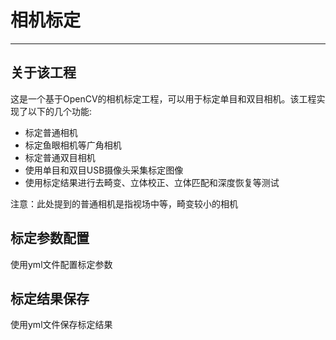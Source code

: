 # 相机标定
----------
## 关于该工程
这是一个基于OpenCV的相机标定工程，可以用于标定单目和双目相机。该工程实现了以下的几个功能:
- 标定普通相机
- 标定鱼眼相机等广角相机
- 标定普通双目相机
- 使用单目和双目USB摄像头采集标定图像
- 使用标定结果进行去畸变、立体校正、立体匹配和深度恢复等测试

注意：此处提到的普通相机是指视场中等，畸变较小的相机

## 标定参数配置
使用yml文件配置标定参数

## 标定结果保存
使用yml文件保存标定结果